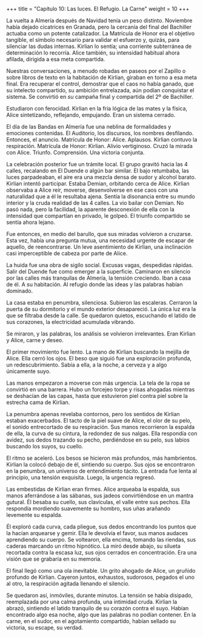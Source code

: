 +++
title = "Capítulo 10: Las luces. El Refugio. La Carne"
weight = 10
+++


La vuelta a Almería después de Navidad tenía un peso distinto. Noviembre había dejado cicatrices en Granada, pero la cercanía del final del Bachiller actuaba como un potente catalizador. La Matrícula de Honor era el objetivo tangible, el símbolo necesario para validar el esfuerzo y, quizás, para silenciar las dudas internas. Kirlian lo sentía; una corriente subterránea de determinación lo recorría. Alice también, su intensidad habitual ahora afilada, dirigida a esa meta compartida.

Nuestras conversaciones, a menudo robadas en paseos por el Zapillo o sobre libros de texto en la habitación de Kirlian, giraban en torno a esa meta final. Era recuperar el control, demostrar que el caos no había ganado, que su intelecto compartido, su ambición entrelazada, aún podían conquistar el sistema. Se convirtió en *su* campaña final y compartida del 2º de Bachiller.

Estudiaron con ferocidad. Kirlian en la fría lógica de las mates y la física, Alice sintetizando, reflejando, empujando. Eran un sistema cerrado.

El día de las Bandas en Almería fue una neblina de formalidades y emociones contenidas. El Auditorio, los discursos, los nombres desfilando. Entonces, el anuncio. Matrícula de Honor: Alice. Aplausos. Kirlian contuvo la respiración. Matrícula de Honor: Kirlian. Alivio vertiginoso. Cruzó la mirada con Alice. Triunfo. Comprensión. Una victoria conjunta.

La celebración posterior fue un trámite local. El grupo gravitó hacia las 4 calles, recalando en El Duende o algún bar similar. El bajo retumbaba, las luces parpadeaban, el aire era una mezcla densa de sudor y alcohol barato. Kirlian intentó participar. Estaba Demian, orbitando cerca de Alice. Kirlian observaba a Alice reír, moverse, desenvolverse en ese caos con una naturalidad que a él le resultaba ajena. Sentía la disonancia entre su mundo interior y la cruda realidad de las 4 calles. La vio bailar con Demian. No pasó nada, pero la facilidad, la aparente desconexión de ella con la intensidad que compartían en privado, le golpeó. El triunfo compartido se sentía ahora lejano.

Fue entonces, en medio del barullo, que sus miradas volvieron a cruzarse. Esta vez, había una pregunta mutua, una necesidad urgente de escapar de aquello, de reencontrarse. Un leve asentimiento de Kirlian, una inclinación casi imperceptible de cabeza por parte de Alice.

La huida fue una obra de sigilo social. Excusas vagas, despedidas rápidas. Salir del Duende fue como emerger a la superficie. Caminaron en silencio por las calles más tranquilas de Almería, la tensión creciendo. Iban a casa de él. A su habitación. Al refugio donde las ideas y las palabras habían dominado.

La casa estaba en penumbra, silenciosa. Subieron las escaleras. Cerraron la puerta de su dormitorio y el mundo exterior desapareció. La única luz era la que se filtraba desde la calle. Se quedaron quietos, escuchando el latido de sus corazones, la electricidad acumulada vibrando.

Se miraron, y las palabras, los análisis se volvieron irrelevantes. Eran Kirlian y Alice, carne y deseo.

El primer movimiento fue lento. La mano de Kirlian buscando la mejilla de Alice. Ella cerró los ojos. El beso que siguió fue una exploración profunda, un redescubrimiento. Sabía a ella, a la noche, a cerveza y a algo únicamente suyo.

Las manos empezaron a moverse con más urgencia. La tela de la ropa se convirtió en una barrera. Hubo un forcejeo torpe y risas ahogadas mientras se deshacían de las capas, hasta que estuvieron piel contra piel sobre la estrecha cama de Kirlian.

La penumbra apenas revelaba contornos, pero los sentidos de Kirlian estaban exacerbados. El tacto de la piel suave de Alice, el olor de su pelo, el sonido entrecortado de su respiración. Sus manos recorrieron la espalda de ella, la curva de su cintura, la redondez de sus nalgas. Ella respondía con avidez, sus dedos trazando su pecho, perdiéndose en su pelo, sus labios buscando los suyos, su cuello.

El ritmo se aceleró. Los besos se hicieron más profundos, más hambrientos. Kirlian la colocó debajo de él, sintiendo su cuerpo. Sus ojos se encontraron en la penumbra, un universo de entendimiento tácito. La entrada fue lenta al principio, una tensión exquisita. Luego, la urgencia regresó.

Las embestidas de Kirlian eran firmes. Alice arqueaba la espalda, sus manos aferrándose a las sábanas, sus jadeos convirtiéndose en un mantra gutural. Él besaba su cuello, sus clavículas, el valle entre sus pechos. Ella respondía mordiendo suavemente su hombro, sus uñas arañando levemente su espalda.

Él exploró cada curva, cada pliegue, sus dedos encontrando los puntos que la hacían arquearse y gemir. Ella le devolvía el favor, sus manos audaces aprendiendo su cuerpo. Se voltearon, ella encima, tomando las riendas, sus caderas marcando un ritmo hipnótico. La miró desde abajo, su silueta recortada contra la escasa luz, sus ojos cerrados en concentración. Era una visión que se grabaría en su memoria.

El final llegó como una ola inevitable. Un grito ahogado de Alice, un gruñido profundo de Kirlian. Cayeron juntos, exhaustos, sudorosos, pegados el uno al otro, la respiración agitada llenando el silencio.

Se quedaron así, inmóviles, durante minutos. La tensión se había disipado, reemplazada por una calma profunda, una intimidad cruda. Kirlian la abrazó, sintiendo el latido tranquilo de su corazón contra el suyo. Habían encontrado algo esa noche, algo que las palabras no podían contener. En la carne, en el sudor, en el agotamiento compartido, habían sellado su victoria, su escape, su verdad.